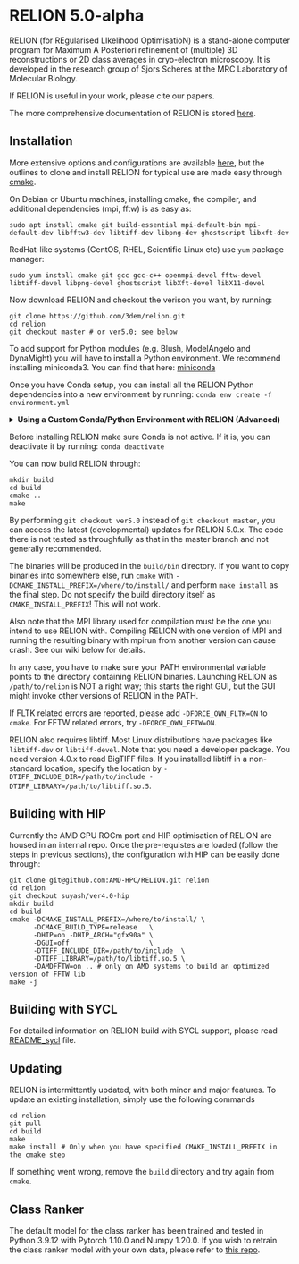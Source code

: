 RELION 5.0-alpha
============

RELION (for REgularised LIkelihood OptimisatioN) is a stand-alone computer
program for Maximum A Posteriori refinement of (multiple) 3D reconstructions
or 2D class averages in cryo-electron microscopy. It is developed in the
research group of Sjors Scheres at the MRC Laboratory of Molecular Biology.

If RELION is useful in your work, please cite our papers.

The more comprehensive documentation of RELION is stored [here](https://relion.readthedocs.io/).

## Installation

More extensive options and configurations are available [here](https://relion.readthedocs.io/en/release-4.0/Installation.html),
but the outlines to clone and install RELION for typical use are made easy through [cmake](https://en.wikipedia.org/wiki/CMake).

On Debian or Ubuntu machines, installing cmake, the compiler, and additional dependencies (mpi, fftw) is as easy as:

```
sudo apt install cmake git build-essential mpi-default-bin mpi-default-dev libfftw3-dev libtiff-dev libpng-dev ghostscript libxft-dev
```

RedHat-like systems (CentOS, RHEL, Scientific Linux etc) use `yum` package manager:

```
sudo yum install cmake git gcc gcc-c++ openmpi-devel fftw-devel libtiff-devel libpng-devel ghostscript libXft-devel libX11-devel
```

Now download RELION and checkout the verison you want, by running:
```
git clone https://github.com/3dem/relion.git
cd relion
git checkout master # or ver5.0; see below
```

To add support for Python modules (e.g. Blush, ModelAngelo and DynaMight) you will have to install a Python environment.
We recommend installing miniconda3. You can find that here: [miniconda](https://docs.conda.io/en/latest/miniconda.html)

Once you have Conda setup, you can install all the RELION Python dependencies into a new environment by running:
```conda env create -f environment.yml```

<details>
<summary><b>Using a Custom Conda/Python Environment with RELION (Advanced)</b></summary>
To enforce RELION to utilize a particular Python interpreter, incorporate the following flag during the cmake call: 

```-DPYTHON_EXE_PATH=path/to/python```

Additionally, if you intend to make use of automatically downloaded pretrained model weights (used in e.g. Blush, ModelAngelo and Classranker),
it's recommended to set the TORCH_HOME directory. To do this, include the following flag:

```-DTORCH_HOME_PATH=path/to/torch/home```
</details>

Before installing RELION make sure Conda is not active. If it is, you can deactivate it by running:
```conda deactivate```

You can now build RELION through:

```
mkdir build
cd build
cmake ..
make
```

By performing `git checkout ver5.0` instead of `git checkout master`, you can access the latest
(developmental) updates for RELION 5.0.x. The code there is not tested as throughfully as that in
the master branch and not generally recommended.

The binaries will be produced in the `build/bin` directory. If you want to copy binaries
into somewhere else, run `cmake` with `-DCMAKE_INSTALL_PREFIX=/where/to/install/` and
perform `make install` as the final step. Do not specify the build directory itself
as `CMAKE_INSTALL_PREFIX`! This will not work.

Also note that the MPI library used for compilation must be the one you intend to use RELION with.
Compiling RELION with one version of MPI and running the resulting binary with mpirun from another
version can cause crash. See our wiki below for details.

In any case, you have to make sure your PATH environmental variable points to the directory
containing RELION binaries. Launching RELION as `/path/to/relion` is NOT a right way; this
starts the right GUI, but the GUI might invoke other versions of RELION in the PATH.

If FLTK related errors are reported, please add `-DFORCE_OWN_FLTK=ON` to
`cmake`. For FFTW related errors, try `-DFORCE_OWN_FFTW=ON`.

RELION also requires libtiff. Most Linux distributions have packages like `libtiff-dev` or `libtiff-devel`.
Note that you need a developer package. You need version 4.0.x to read BigTIFF files. If you installed
libtiff in a non-standard location, specify the location by
`-DTIFF_INCLUDE_DIR=/path/to/include -DTIFF_LIBRARY=/path/to/libtiff.so.5`.

## Building with HIP

Currently the AMD GPU ROCm port and HIP optimisation of RELION are housed in an internal repo.
Once the pre-requistes are loaded (follow the steps in previous sections), the configuration with HIP can be easily done through:
```
git clone git@github.com:AMD-HPC/RELION.git relion
cd relion
git checkout suyash/ver4.0-hip
mkdir build
cd build
cmake -DCMAKE_INSTALL_PREFIX=/where/to/install/ \
      -DCMAKE_BUILD_TYPE=release   \
      -DHIP=on -DHIP_ARCH="gfx90a" \
      -DGUI=off                    \
      -DTIFF_INCLUDE_DIR=/path/to/include  \
      -DTIFF_LIBRARY=/path/to/libtiff.so.5 \
      -DAMDFFTW=on .. # only on AMD systems to build an optimized version of FFTW lib
make -j
```

## Building with SYCL

For detailed information on RELION build with SYCL support, please read [README_sycl](README_sycl.md) file.

## Updating

RELION is intermittently updated, with both minor and major features.
To update an existing installation, simply use the following commands

```
cd relion
git pull
cd build
make
make install # Only when you have specified CMAKE_INSTALL_PREFIX in the cmake step
```

If something went wrong, remove the `build` directory and try again from `cmake`.


## Class Ranker
The default model for the class ranker has been trained and tested in Python 3.9.12 with Pytorch 1.10.0 and Numpy 1.20.0.
If you wish to retrain the class ranker model with your own data, please refer to [this repo](https://github.com/3dem/relion-classranker).
